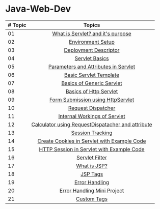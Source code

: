 # Java-Web-Dev
|# Topic | Topics                                                  |
|------|:---------------------------------------------------------:|
| 01  |  [What is Servlet? and it's purpose](./What%20is%20Servlet%3F.md)
| 02  |  [Environment Setup](./Setup.md)
| 03  |  [Deployment Descriptor](./Deployment%20Descriptor.md)
| 04  |  [Servlet Basics](./Servlet%20Basics.md)
| 05  |  [Parameters and Attributes in Servlet](./Parameters%20and%20Attributes%20in%20Servlet.md)
| 06  |  [Basic Servlet Template](./Template)
| 07  |  [Basics of Generic Servlet](./GenericServlet.md)
| 08  |  [Basics of Http Servlet](./HttpServlet.md)
| 09  |  [Form Submission using HttpServlet](./form)
| 10  |  [Request Dispatcher](./Request%20Dispatcher.md)
| 11  |  [Internal Workings of Servlet](./Internal%20Workings%20of%20Servlet.md)
| 12  |  [Calculator using RequestDispatacher and attribute](./calculator)
| 13  |  [Session Tracking](./Session%20Tracking%20in%20Servlet.md)
| 14  |  [Create Cookies in Servlet with Example Code](Create%20Cookies%20in%20Servlet%20with%20Example%20Code.md)
| 15  |  [HTTP Session in Servlet with Example Code](HTTP%20Session%20in%20Servlet%20with%20Example%20Code.md)
| 16  |  [Servlet Filter](Servlet%20Filter.md)
| 17  |  [What is JSP?](JSP.md)
| 18  |  [JSP Tags](JSP%20tags.md)
| 19  |  [Error Handling](Error%20Handling.md)
| 20  |  [Error Handling Mini Project](./ErrorHandling)
| 21  |  [Custom Tags](./CustomTags.md)
